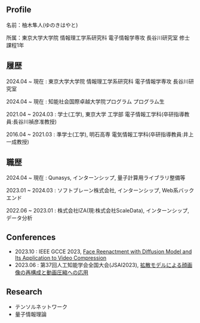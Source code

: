 ## Profile
名前：柚木隼人(ゆのきはやと)

所属：東京大学大学院 情報理工学系研究科 電子情報学専攻 長谷川研究室 修士課程1年

## 履歴
2024.04 ~ 現在 : 東京大学大学院 情報理工学系研究科 電子情報学専攻 長谷川研究室

2024.04 ~ 現在 : 知能社会国際卓越大学院プログラム プログラム生

2021.04 ~ 2024.03 : 学士(工学), 東京大学 工学部 電子情報工学科(卒研指導教員:長谷川禎彦准教授)

2016.04 ~ 2021.03 : 準学士(工学), 明石高専 電気情報工学科(卒研指導教員:井上一成教授)

## 職歴
2024.04 ~ 現在 : Qunasys, インターンシップ, 量子計算用ライブラリ整備等

2023.01 ~ 2024.03 : ソフトブレーン株式会社, インターンシップ, Web系バックエンド

2022.06 ~ 2023.01 : 株式会社IZA(現:株式会社ScaleData), インターンシップ, データ分析

## Conferences
- 2023.10 : IEEE GCCE 2023, [Face Reenactment with Diffusion Model and Its Application to Video Compression](https://edas.info/showManuscript.php?m=1570921456&ext=pdf&type=stamped)
- 2023.06 : 第37回人工知能学会全国大会(JSAI2023), [拡散モデルによる顔画像の再構成と動画圧縮への応用](https://www.jstage.jst.go.jp/article/pjsai/JSAI2023/0/JSAI2023_3D5GS203/_article/-char/ja/)

## Research
- テンソルネットワーク
- 量子情報理論
